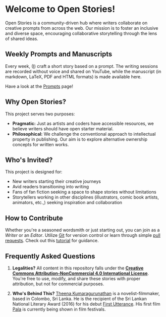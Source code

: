 # Welcome to Open Stories!

Open Stories is a community-driven hub where writers collaborate on creative prompts from across the web. Our mission is to foster an inclusive and diverse space, encouraging collaborative storytelling through the lens of shared ideas.

## Weekly Prompts and Manuscripts

Every week, ([I](https://theena.net/)) craft a short story based on a prompt. The writing sessions are recorded without voice and shared on YouTube, while the manuscript (in markdown, LaTeX, PDF and HTML formats) is made available here.

Have a look at the [Prompts](prompts.md) page!

## Why Open Stories?

This project serves two purposes:

- **Pragmatic:** Just as artists and coders have accessible resources, we believe writers should have open starter material. 
- **Philosophical:** We challenge the conventional approach to intellectual property in publishing. Our aim is to explore alternative ownership concepts for written works.

## Who's Invited?

This project is designed for:

- New writers starting their creative journeys
- Avid readers transitioning into writing
- Fans of fan fiction seeking a space to shape stories without limitations
- Storytellers working in other disciplines (illustrators, comic book artists, animators, etc.,) seeking inspiration and collaboration

## How to Contribute

Whether you're a seasoned wordsmith or just starting out, you can join as a *Writer* or an *Editor*. Utilize [Git](https://git-scm.com/) for version control or learn through simple [pull requests](https://www.firsttimersonly.com/). Check out this [tutorial](https://www.youtube.com/watch?v=rgbCcBNZcdQ) for guidance.


## Frequently Asked Questions

1. **Legalities?**
   All content in this repository falls under the [**Creative Commons Attribution-NonCommercial 4.0 International License**](https://creativecommons.org/licenses/by-nc/4.0/). You're free to use, modify, and share these stories with proper attribution, but not for commercial purposes.

2. **Who's Behind This?**
   [Theena Kumaragurunathan](https://theena.net/) is a novelist-filmmaker, based in Colombo, Sri Lanka. He is the recipient of the Sri Lankan National Literary Award (2016) for his debut [First Utterance](https://www.amazon.com/First-Utterance-Miragian-Cycles-Book-ebook/dp/B08MBX8GRZ). His first film [Pala](https://thepalafilm.com/) is currently being shown in film festivals. 

